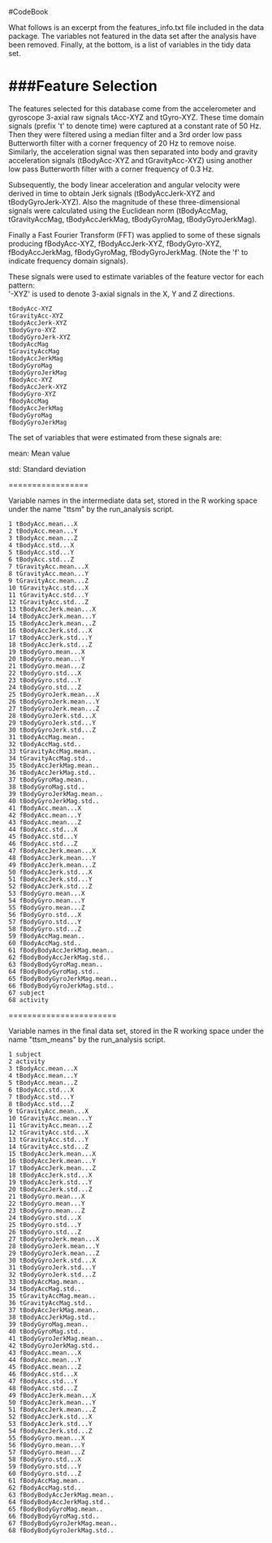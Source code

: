 #CodeBook

What follows is an excerpt from the features_info.txt file included in the data package. The variables not featured in the data set after the analysis have been removed. Finally, at the bottom, is a list of variables in the tidy data set.


###Feature Selection 
=================

The features selected for this database come from the accelerometer and gyroscope 3-axial raw signals tAcc-XYZ and tGyro-XYZ. These time domain signals (prefix 't' to denote time) were captured at a constant rate of 50 Hz. Then they were filtered using a median filter and a 3rd order low pass Butterworth filter with a corner frequency of 20 Hz to remove noise. Similarly, the acceleration signal was then separated into body and gravity acceleration signals (tBodyAcc-XYZ and tGravityAcc-XYZ) using another low pass Butterworth filter with a corner frequency of 0.3 Hz. 

Subsequently, the body linear acceleration and angular velocity were derived in time to obtain Jerk signals (tBodyAccJerk-XYZ and tBodyGyroJerk-XYZ). Also the magnitude of these three-dimensional signals were calculated using the Euclidean norm (tBodyAccMag, tGravityAccMag, tBodyAccJerkMag, tBodyGyroMag, tBodyGyroJerkMag). 

Finally a Fast Fourier Transform (FFT) was applied to some of these signals producing fBodyAcc-XYZ, fBodyAccJerk-XYZ, fBodyGyro-XYZ, fBodyAccJerkMag, fBodyGyroMag, fBodyGyroJerkMag. (Note the 'f' to indicate frequency domain signals). 

These signals were used to estimate variables of the feature vector for each pattern:  
'-XYZ' is used to denote 3-axial signals in the X, Y and Z directions.

```
tBodyAcc-XYZ
tGravityAcc-XYZ
tBodyAccJerk-XYZ
tBodyGyro-XYZ
tBodyGyroJerk-XYZ
tBodyAccMag
tGravityAccMag
tBodyAccJerkMag
tBodyGyroMag
tBodyGyroJerkMag
fBodyAcc-XYZ
fBodyAccJerk-XYZ
fBodyGyro-XYZ
fBodyAccMag
fBodyAccJerkMag
fBodyGyroMag
fBodyGyroJerkMag
```

The set of variables that were estimated from these signals are: 

mean: Mean value

std: Standard deviation

=================

Variable names in the intermediate data set, stored in the R working space under the name "ttsm" by the run_analysis script.

```
1 tBodyAcc.mean...X
2 tBodyAcc.mean...Y
3 tBodyAcc.mean...Z
4 tBodyAcc.std...X
5 tBodyAcc.std...Y
6 tBodyAcc.std...Z
7 tGravityAcc.mean...X
8 tGravityAcc.mean...Y
9 tGravityAcc.mean...Z
10 tGravityAcc.std...X
11 tGravityAcc.std...Y
12 tGravityAcc.std...Z
13 tBodyAccJerk.mean...X
14 tBodyAccJerk.mean...Y
15 tBodyAccJerk.mean...Z
16 tBodyAccJerk.std...X
17 tBodyAccJerk.std...Y
18 tBodyAccJerk.std...Z
19 tBodyGyro.mean...X
20 tBodyGyro.mean...Y
21 tBodyGyro.mean...Z
22 tBodyGyro.std...X
23 tBodyGyro.std...Y
24 tBodyGyro.std...Z
25 tBodyGyroJerk.mean...X
26 tBodyGyroJerk.mean...Y
27 tBodyGyroJerk.mean...Z
28 tBodyGyroJerk.std...X
29 tBodyGyroJerk.std...Y
30 tBodyGyroJerk.std...Z
31 tBodyAccMag.mean..
32 tBodyAccMag.std..
33 tGravityAccMag.mean..
34 tGravityAccMag.std..
35 tBodyAccJerkMag.mean..
36 tBodyAccJerkMag.std..
37 tBodyGyroMag.mean..
38 tBodyGyroMag.std..
39 tBodyGyroJerkMag.mean..
40 tBodyGyroJerkMag.std..
41 fBodyAcc.mean...X
42 fBodyAcc.mean...Y
43 fBodyAcc.mean...Z
44 fBodyAcc.std...X
45 fBodyAcc.std...Y
46 fBodyAcc.std...Z
47 fBodyAccJerk.mean...X
48 fBodyAccJerk.mean...Y
49 fBodyAccJerk.mean...Z
50 fBodyAccJerk.std...X
51 fBodyAccJerk.std...Y
52 fBodyAccJerk.std...Z
53 fBodyGyro.mean...X
54 fBodyGyro.mean...Y
55 fBodyGyro.mean...Z
56 fBodyGyro.std...X
57 fBodyGyro.std...Y
58 fBodyGyro.std...Z
59 fBodyAccMag.mean..
60 fBodyAccMag.std..
61 fBodyBodyAccJerkMag.mean..
62 fBodyBodyAccJerkMag.std..
63 fBodyBodyGyroMag.mean..
64 fBodyBodyGyroMag.std..
65 fBodyBodyGyroJerkMag.mean..
66 fBodyBodyGyroJerkMag.std..
67 subject
68 activity
```
=======================

Variable names in the final data set, stored in the R working space under the name "ttsm_means" by the run_analysis script.

```
1 subject                   
2 activity                  
3 tBodyAcc.mean...X
4 tBodyAcc.mean...Y
5 tBodyAcc.mean...Z
6 tBodyAcc.std...X
7 tBodyAcc.std...Y
8 tBodyAcc.std...Z
9 tGravityAcc.mean...X
10 tGravityAcc.mean...Y
11 tGravityAcc.mean...Z
12 tGravityAcc.std...X
13 tGravityAcc.std...Y
14 tGravityAcc.std...Z
15 tBodyAccJerk.mean...X
16 tBodyAccJerk.mean...Y
17 tBodyAccJerk.mean...Z
18 tBodyAccJerk.std...X
19 tBodyAccJerk.std...Y
20 tBodyAccJerk.std...Z
21 tBodyGyro.mean...X
22 tBodyGyro.mean...Y
23 tBodyGyro.mean...Z
24 tBodyGyro.std...X
25 tBodyGyro.std...Y
26 tBodyGyro.std...Z
27 tBodyGyroJerk.mean...X
28 tBodyGyroJerk.mean...Y
29 tBodyGyroJerk.mean...Z
30 tBodyGyroJerk.std...X
31 tBodyGyroJerk.std...Y
32 tBodyGyroJerk.std...Z
33 tBodyAccMag.mean..
34 tBodyAccMag.std..
35 tGravityAccMag.mean..
36 tGravityAccMag.std..
37 tBodyAccJerkMag.mean..
38 tBodyAccJerkMag.std..
39 tBodyGyroMag.mean..
40 tBodyGyroMag.std..
41 tBodyGyroJerkMag.mean..
42 tBodyGyroJerkMag.std..
43 fBodyAcc.mean...X
44 fBodyAcc.mean...Y
45 fBodyAcc.mean...Z
46 fBodyAcc.std...X
47 fBodyAcc.std...Y
48 fBodyAcc.std...Z
49 fBodyAccJerk.mean...X
50 fBodyAccJerk.mean...Y
51 fBodyAccJerk.mean...Z
52 fBodyAccJerk.std...X
53 fBodyAccJerk.std...Y
54 fBodyAccJerk.std...Z
55 fBodyGyro.mean...X
56 fBodyGyro.mean...Y
57 fBodyGyro.mean...Z
58 fBodyGyro.std...X
59 fBodyGyro.std...Y
60 fBodyGyro.std...Z
61 fBodyAccMag.mean..
62 fBodyAccMag.std..
63 fBodyBodyAccJerkMag.mean..
64 fBodyBodyAccJerkMag.std..
65 fBodyBodyGyroMag.mean..
66 fBodyBodyGyroMag.std..
67 fBodyBodyGyroJerkMag.mean..
68 fBodyBodyGyroJerkMag.std..
```
